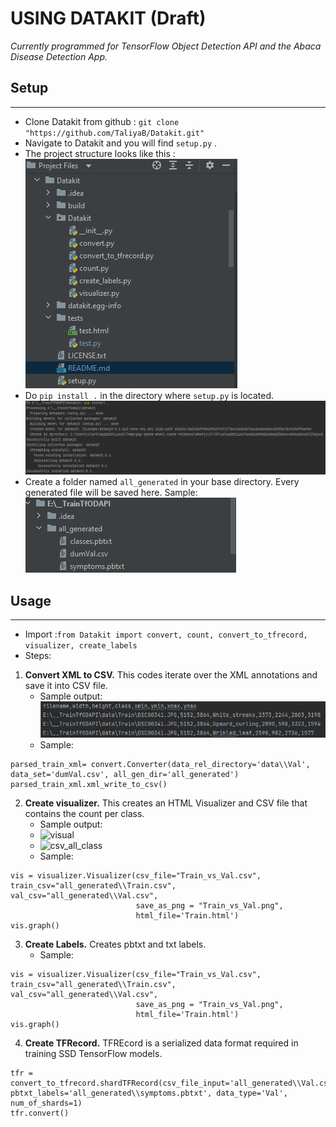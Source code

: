 USING DATAKIT (Draft)
=======
_Currently programmed for TensorFlow Object Detection API and the Abaca Disease Detection App._

## **Setup**
***
- Clone Datakit from github : `git clone "https://github.com/TaliyaB/Datakit.git"`
- Navigate to Datakit and you will find `setup.py` .
- The project structure looks like this : <br>
![structure](https://github.com/TaliyaB/Datakit/blob/master/screenshots/structure.png?raw=true) 
- Do `pip install .` in the directory where `setup.py` is located.
![install](https://github.com/TaliyaB/Datakit/blob/master/screenshots/install.png?raw=true) <br>
- Create a folder named `all_generated` in your base directory. Every generated file will be saved here. Sample:<br>
![allgen](https://github.com/TaliyaB/Datakit/blob/master/screenshots/all_gen.png?raw=true)<br>

## **Usage**
***
- Import :`from Datakit import convert, count, convert_to_tfrecord, visualizer, create_labels`
- Steps:
1. **Convert XML to CSV.** This codes iterate over the XML annotations and save it into CSV file. 
   - Sample output:<br>
   ![csvToxml](https://github.com/TaliyaB/Datakit/blob/master/screenshots/1.png?raw=true)
   - Sample:<br>
```
parsed_train_xml= convert.Converter(data_rel_directory='data\\Val', data_set='dumVal.csv', all_gen_dir='all_generated')
parsed_train_xml.xml_write_to_csv()
```
2. **Create visualizer.** This creates an HTML Visualizer and CSV file that contains the count per class. 
   - Sample output:<br>
   - ![visual]()
   - ![csv_all_class]()
   - Sample:<br>
```
vis = visualizer.Visualizer(csv_file="Train_vs_Val.csv", train_csv="all_generated\\Train.csv", val_csv="all_generated\\Val.csv",
                            save_as_png = "Train_vs_Val.png",
                            html_file='Train.html')
vis.graph()
```
3. **Create Labels.** Creates pbtxt and txt labels.
   - Sample:<br>
```
vis = visualizer.Visualizer(csv_file="Train_vs_Val.csv", train_csv="all_generated\\Train.csv", val_csv="all_generated\\Val.csv",
                            save_as_png = "Train_vs_Val.png",
                            html_file='Train.html')
vis.graph()
```
4. **Create TFRecord.** TFREcord is a serialized data format required in training SSD TensorFlow models.
```
tfr = convert_to_tfrecord.shardTFRecord(csv_file_input='all_generated\\Val.csv', pbtxt_labels='all_generated\\symptoms.pbtxt', data_type='Val', num_of_shards=1)
tfr.convert()
```